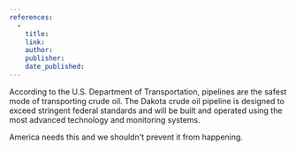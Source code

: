 ```yaml
---
references:
  -
    title: 
    link: 
    author: 
    publisher: 
    date_published: 
---
```


According to the U.S. Department of Transportation, pipelines are the safest mode of transporting crude oil. The Dakota crude oil pipeline is designed to exceed stringent federal standards and will be built and operated using the most advanced technology and monitoring systems.

America needs this and we shouldn't prevent it from happening.